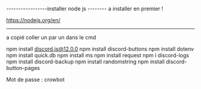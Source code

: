 -----------------installer node js --------
a installer en premier ! 

https://nodejs.org/en/

-------------------------------------------

a copié coller un par un dans le cmd 

npm install discord.js@12.0.0
npm install discord-buttons
npm install dotenv
npm install quick.db
npm install ms
npm install request
npm i discord-logs
npm install discord-backup
npm install randomstring
npm install discord-button-pages


Mot de passe : crowbot
